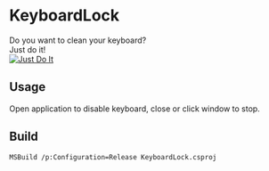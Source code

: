 # KeyboardLock

Do you want to clean your keyboard?  
Just do it!  
[![Just Do It](https://img.youtube.com/vi/ZXsQAXx_ao0/0.jpg)](https://youtu.be/ZXsQAXx_ao0 "Just Do It")

## Usage
Open application to disable keyboard, close or click window to stop.

## Build
`MSBuild /p:Configuration=Release KeyboardLock.csproj`
